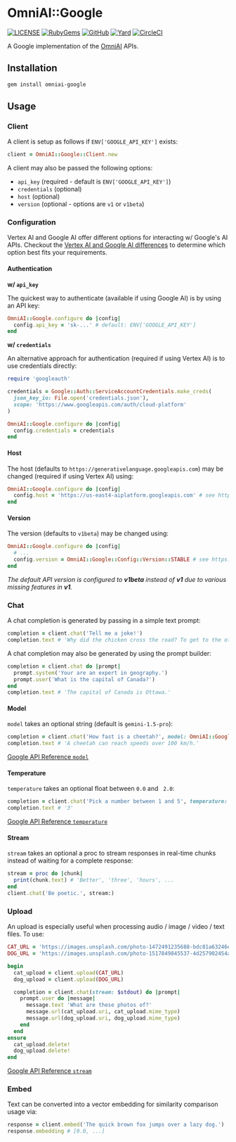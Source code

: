 # OmniAI::Google

[![LICENSE](https://img.shields.io/badge/license-MIT-blue.svg)](https://github.com/ksylvest/omniai-google/blob/main/LICENSE)
[![RubyGems](https://img.shields.io/gem/v/omniai-google)](https://rubygems.org/gems/omniai-google)
[![GitHub](https://img.shields.io/badge/github-repo-blue.svg)](https://github.com/ksylvest/omniai-google)
[![Yard](https://img.shields.io/badge/docs-site-blue.svg)](https://omniai-google.ksylvest.com)
[![CircleCI](https://img.shields.io/circleci/build/github/ksylvest/omniai-google)](https://circleci.com/gh/ksylvest/omniai-google)

A Google implementation of the [OmniAI](https://github.com/ksylvest/omniai) APIs.

## Installation

```sh
gem install omniai-google
```

## Usage

### Client

A client is setup as follows if `ENV['GOOGLE_API_KEY']` exists:

```ruby
client = OmniAI::Google::Client.new
```

A client may also be passed the following options:

- `api_key` (required - default is `ENV['GOOGLE_API_KEY']`)
- `credentials` (optional)
- `host` (optional)
- `version` (optional - options are `v1` or `v1beta`)

### Configuration

Vertex AI and Google AI offer different options for interacting w/ Google's AI APIs. Checkout the [Vertex AI and Google AI differences](https://cloud.google.com/vertex-ai/generative-ai/docs/overview#how-gemini-vertex-different-gemini-aistudio) to determine which option best fits your requirements.

#### Authentication

**w/ `api_key`**

The quickest way to authenticate (available if using Google AI) is by using an API key:

```ruby
OmniAI::Google.configure do |config|
  config.api_key = 'sk-...' # default: ENV['GOOGLE_API_KEY']
end
```

**w/ `credentials`**

An alternative approach for authentication (required if using Vertex AI) is to use credentials directly:

```ruby
require 'googleauth'

credentials = Google::Auth::ServiceAccountCredentials.make_creds(
  json_key_io: File.open('credentials.json'),
  scope: 'https://www.googleapis.com/auth/cloud-platform'
)

OmniAI::Google.configure do |config|
  config.credentials = credentials
end
```

#### Host

The host (defaults to `https://generativelanguage.googleapis.com`) may be changed (required if using Vertex AI) using:

```ruby
OmniAI::Google.configure do |config|
  config.host = 'https://us-east4-aiplatform.googleapis.com' # see https://cloud.google.com/vertex-ai/docs/general/locations
end
```

#### Version

The version (defaults to `v1beta`) may be changed using:

```ruby
OmniAI::Google.configure do |config|
  # ...
  config.version = OmniAI::Google::Config::Version::STABLE # see https://ai.google.dev/gemini-api/docs/api-versions
end
```

_The default API version is configured to **v1beta** instead of **v1** due to various missing features in **v1**._

### Chat

A chat completion is generated by passing in a simple text prompt:

```ruby
completion = client.chat('Tell me a joke!')
completion.text # 'Why did the chicken cross the road? To get to the other side.'
```

A chat completion may also be generated by using the prompt builder:

```ruby
completion = client.chat do |prompt|
  prompt.system('Your are an expert in geography.')
  prompt.user('What is the capital of Canada?')
end
completion.text # 'The capital of Canada is Ottawa.'
```

#### Model

`model` takes an optional string (default is `gemini-1.5-pro`):

```ruby
completion = client.chat('How fast is a cheetah?', model: OmniAI::Google::Chat::Model::GEMINI_FLASH)
completion.text # 'A cheetah can reach speeds over 100 km/h.'
```

[Google API Reference `model`](https://cloud.google.com/vertex-ai/generative-ai/docs/learn/model-versioning#gemini-model-versions)

#### Temperature

`temperature` takes an optional float between `0.0` and ` 2.0`:

```ruby
completion = client.chat('Pick a number between 1 and 5', temperature: 2.0)
completion.text # '3'
```

[Google API Reference `temperature`](https://ai.google.dev/api/rest/v1/GenerationConfig)

#### Stream

`stream` takes an optional a proc to stream responses in real-time chunks instead of waiting for a complete response:

```ruby
stream = proc do |chunk|
  print(chunk.text) # 'Better', 'three', 'hours', ...
end
client.chat('Be poetic.', stream:)
```

### Upload

An upload is especially useful when processing audio / image / video / text files. To use:

```ruby
CAT_URL = 'https://images.unsplash.com/photo-1472491235688-bdc81a63246e?fm=jpg'
DOG_URL = 'https://images.unsplash.com/photo-1517849845537-4d257902454a?fm=jpg'

begin
  cat_upload = client.upload(CAT_URL)
  dog_upload = client.upload(DOG_URL)

  completion = client.chat(stream: $stdout) do |prompt|
    prompt.user do |message|
      message.text 'What are these photos of?'
      message.url(cat_upload.uri, cat_upload.mime_type)
      message.url(dog_upload.uri, dog_upload.mime_type)
    end
  end
ensure
  cat_upload.delete!
  dog_upload.delete!
end
```

[Google API Reference `stream`](https://ai.google.dev/gemini-api/docs/api-overview#stream)

### Embed

Text can be converted into a vector embedding for similarity comparison usage via:

```ruby
response = client.embed('The quick brown fox jumps over a lazy dog.')
response.embedding # [0.0, ...]
```
